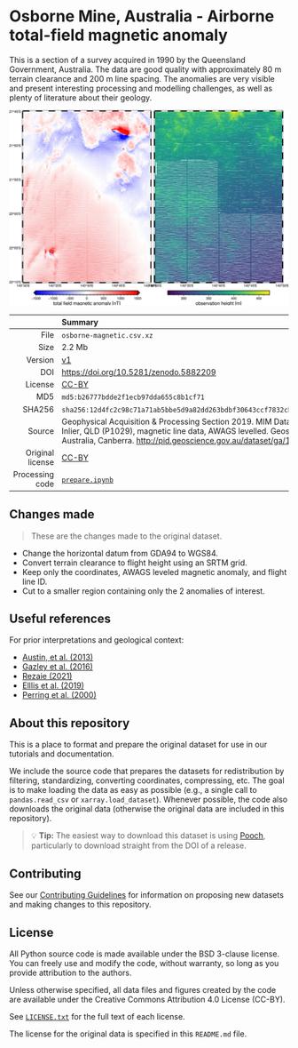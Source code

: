 # Osborne Mine, Australia - Airborne total-field magnetic anomaly

This is a section of a survey acquired in 1990 by the Queensland Government,
Australia. The data are good quality with approximately 80 m terrain clearance
and 200 m line spacing. The anomalies are very visible and present interesting
processing and modelling challenges, as well as plenty of literature about
their geology.

![Total field magnetic anomaly data and the flight height.](preview.jpg)

| | Summary |
|--:|:--|
| File | `osborne-magnetic.csv.xz` |
| Size | 2.2 Mb |
| Version | [v1](https://github.com/fatiando-data/osborne-magnetic/releases/latest) |
| DOI | https://doi.org/10.5281/zenodo.5882209 |
| License | [CC-BY](https://creativecommons.org/licenses/by/4.0/) |
| MD5 | `md5:b26777bdde2f1ecb97dda655c8b1cf71` |
| SHA256 | `sha256:12d4fc2c98c71a71ab5bbe5d9a82dd263bdbf30643ccf7832cbfec6249d40ded` |
| Source | Geophysical Acquisition & Processing Section 2019. MIM Data from Mt Isa Inlier, QLD (P1029), magnetic line data, AWAGS levelled. Geoscience Australia, Canberra. http://pid.geoscience.gov.au/dataset/ga/142419 |
| Original license | [CC-BY](http://pid.geoscience.gov.au/dataset/ga/142419) |
| Processing code | [`prepare.ipynb`](https://nbviewer.org/github/fatiando-data/osborne-magnetic/blob/main/prepare.ipynb) |

## Changes made

> These are the changes made to the original dataset.

* Change the horizontal datum from GDA94 to WGS84.
* Convert terrain clearance to flight height using an SRTM grid.
* Keep only the coordinates, AWAGS leveled magnetic anomaly, and flight line
  ID.
* Cut to a smaller region containing only the 2 anomalies of interest.

## Useful references

For prior interpretations and geological context:

* [Austin, et al. (2013)](https://doi.org/10.1190/INT-2013-0005.1)
* [Gazley et al. (2016)](https://publications.csiro.au/rpr/download?pid=csiro:EP165511&dsid=DS2)
* [Rezaie (2021)](https://doi.org/10.1007/s00024-021-02747-6)
* [Elllis et al. (2019)](https://doi.org/10.1071/ASEG2012ab117)
* [Perring et al. (2000)](https://doi.org/10.2113/gsecongeo.95.5.1067)

## About this repository

This is a place to format and prepare the original dataset for use in our
tutorials and documentation.

We include the source code that prepares the datasets for redistribution by
filtering, standardizing, converting coordinates, compressing, etc.
The goal is to make loading the data as easy as possible (e.g., a single call
to `pandas.read_csv` or `xarray.load_dataset`).
Whenever possible, the code also downloads the original data (otherwise the
original data are included in this repository).

> 💡 **Tip:** The easiest way to download this dataset is using
> [Pooch](https://www.fatiando.org/pooch), particularly to download straight
> from the DOI of a release.

## Contributing

See our [Contributing Guidelines][contrib] for information on proposing new
datasets and making changes to this repository.

## License

All Python source code is made available under the BSD 3-clause license. You
can freely use and modify the code, without warranty, so long as you provide
attribution to the authors.

Unless otherwise specified, all data files and figures created by the code are
available under the Creative Commons Attribution 4.0 License (CC-BY).

See [`LICENSE.txt`](LICENSE.txt) for the full text of each license.

The license for the original data is specified in this `README.md` file.


[contrib]: https://github.com/fatiando-data/.github/blob/main/CONTRIBUTING.md
